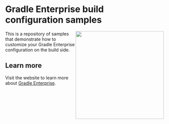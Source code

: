 # Gradle Enterprise build configuration samples

<img src="http://bit.ly/2kZWwg8" align="right" width="280" />

This is a repository of samples that demonstrate how to customize your Gradle Enterprise configuration on the build side.

## Learn more

Visit the website to learn more about [Gradle Enterprise][gradle-enterprise].

[gradle-enterprise]: https://gradle.com/enterprise
